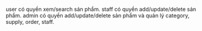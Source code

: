 user có quyền xem/search sản phẩm.
staff có quyền add/update/delete sản phẩm.
admin có quyền add/update/delete sản phẩm và quản lý category, supply, order, staff. 
